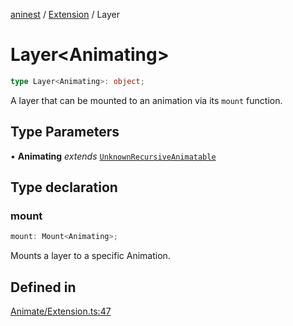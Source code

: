 [aninest](../../index.md) / [Extension](../index.md) / Layer

# Layer\<Animating\>

```ts
type Layer<Animating>: object;
```

A layer that can be mounted to an animation via its `mount` function.

## Type Parameters

• **Animating** *extends* [`UnknownRecursiveAnimatable`](../../AnimatableTypes/type-aliases/UnknownRecursiveAnimatable.md)

## Type declaration

### mount

```ts
mount: Mount<Animating>;
```

Mounts a layer to a specific Animation.

## Defined in

[Animate/Extension.ts:47](https://github.com/zphrs/aninest/blob/93165c72e5bf58f07554172fb8f04e60bd3cd7ed/core/src/Animate/Extension.ts#L47)
